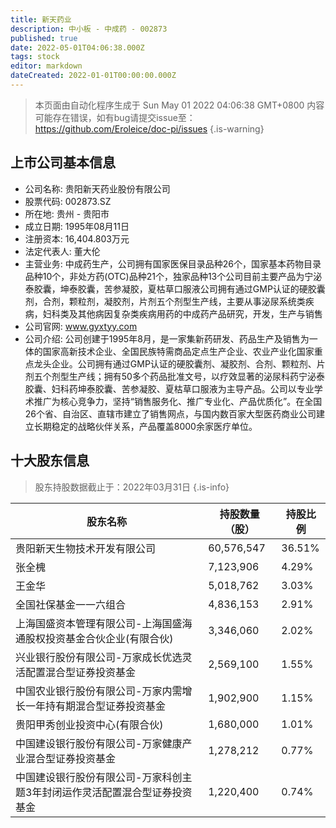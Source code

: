 ```yaml
---
title: 新天药业
description: 中小板 - 中成药 - 002873
published: true
date: 2022-05-01T04:06:38.000Z
tags: stock
editor: markdown
dateCreated: 2022-01-01T00:00:00.000Z
---
```


> 本页面由自动化程序生成于 Sun May 01 2022 04:06:38 GMT+0800
> 内容可能存在错误，如有bug请提交issue至：https://github.com/Eroleice/doc-pi/issues
{.is-warning}

## 上市公司基本信息
- 公司名称: 贵阳新天药业股份有限公司
- 股票代码: 002873.SZ
- 所在地: 贵州 - 贵阳市
- 成立日期: 1995年08月11日
- 注册资本: 16,404.803万元
- 法定代表人: 董大伦
- 主营业务: 中成药生产，公司拥有国家医保目录品种26个，国家基本药物目录品种10个，非处方药(OTC)品种21个，独家品种13个公司目前主要产品为宁泌泰胶囊，坤泰胶囊，苦参凝胶，夏枯草口服液公司拥有通过GMP认证的硬胶囊剂，合剂，颗粒剂，凝胶剂，片剂五个剂型生产线，主要从事泌尿系统类疾病，妇科类及其他病因复杂类疾病用药的中成药产品研究，开发，生产与销售
- 公司官网: www.gyxtyy.com
- 公司介绍: 公司创建于1995年8月，是一家集新药研发、药品生产及销售为一体的国家高新技术企业、全国民族特需商品定点生产企业、农业产业化国家重点龙头企业。公司拥有通过GMP认证的硬胶囊剂、凝胶剂、合剂、颗粒剂、片剂五个剂型生产线；拥有50多个药品批准文号，以疗效显著的泌尿科药宁泌泰胶囊、妇科药坤泰胶囊、苦参凝胶、夏枯草口服液为主导产品。公司以专业学术推广为核心竞争力，坚持“销售服务化、推广专业化、产品优质化”。在全国26个省、自治区、直辖市建立了销售网点，与国内数百家大型医药商业公司建立长期稳定的战略伙伴关系，产品覆盖8000余家医疗单位。


## 十大股东信息
> 股东持股数据截止于：2022年03月31日
{.is-info}

| 股东名称 | 持股数量（股） | 持股比例 |
| --- | --- | --- |
| 贵阳新天生物技术开发有限公司 | 60,576,547 | 36.51% |
| 张全槐 | 7,123,906 | 4.29% |
| 王金华 | 5,018,762 | 3.03% |
| 全国社保基金一一六组合 | 4,836,153 | 2.91% |
| 上海国盛资本管理有限公司-上海国盛海通股权投资基金合伙企业(有限合伙) | 3,346,060 | 2.02% |
| 兴业银行股份有限公司-万家成长优选灵活配置混合型证券投资基金 | 2,569,100 | 1.55% |
| 中国农业银行股份有限公司-万家内需增长一年持有期混合型证券投资基金 | 1,902,900 | 1.15% |
| 贵阳甲秀创业投资中心(有限合伙) | 1,680,000 | 1.01% |
| 中国建设银行股份有限公司-万家健康产业混合型证券投资基金 | 1,278,212 | 0.77% |
| 中国建设银行股份有限公司-万家科创主题3年封闭运作灵活配置混合型证券投资基金 | 1,220,400 | 0.74% |




